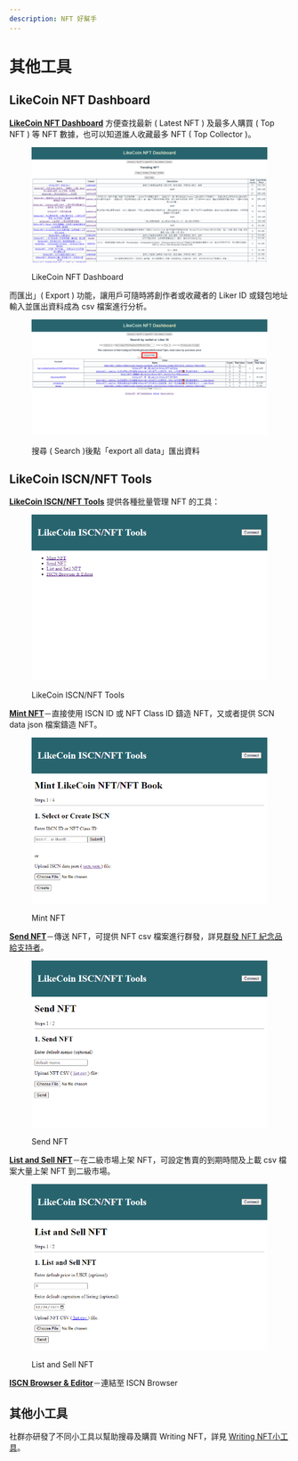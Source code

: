 ```yaml
---
description: NFT 好幫手
---
```


# 其他工具

## LikeCoin NFT Dashboard

[**LikeCoin NFT Dashboard**](https://likecoin.github.io/likecoin-nft-dashboard/#/) 方便查找最新 ( Latest NFT ) 及最多人購買 ( Top NFT ) 等 NFT 數據，也可以知道誰人收藏最多 NFT ( Top Collector )。

<figure><img src="../../../.gitbook/assets/LikeCoin NFT Dashboard.png" alt=""><figcaption><p>LikeCoin NFT Dashboard</p></figcaption></figure>

而匯出」( Export ) 功能，讓用戶可隨時將創作者或收藏者的 Liker ID 或錢包地址輸入並匯出資料成為 csv 檔案進行分析。

<figure><img src="../../../.gitbook/assets/LikeCoin NFT Dashboard 1.png" alt=""><figcaption><p>搜尋 ( Search )後點「export all data」匯出資料</p></figcaption></figure>

## LikeCoin ISCN/NFT Tools

[**LikeCoin ISCN/NFT Tools**](https://likecoin.github.io/iscn-nft-tools/) 提供各種批量管理 NFT 的工具：

<figure><img src="../../../.gitbook/assets/LikeCoin ISCNNFT Tools 1.png" alt=""><figcaption><p>LikeCoin ISCN/NFT Tools</p></figcaption></figure>

[**Mint NFT**](https://likecoin.github.io/iscn-nft-tools/mint-nft)－直接使用 ISCN ID 或 NFT Class ID 鑄造 NFT，又或者提供 SCN data json 檔案鑄造 NFT。

<figure><img src="../../../.gitbook/assets/LikeCoin ISCNNFT Tools 4.png" alt=""><figcaption><p>Mint NFT</p></figcaption></figure>

[**Send NFT**](https://likecoin.github.io/iscn-nft-tools/send-nft)－傳送 NFT，可提供 NFT csv 檔案進行群發，詳見[群發 NFT 紀念品給支持者](../transfer-writing-nft.md#batch-send-nft-to-supporters)。

<figure><img src="../../../.gitbook/assets/LikeCoin ISCNNFT Tools 2.png" alt=""><figcaption><p>Send NFT</p></figcaption></figure>

[**List and Sell NFT**](https://likecoin.github.io/iscn-nft-tools/list-and-sell-nft)－在二級市場上架 NFT，可設定售賣的到期時間及上載 csv 檔案大量上架 NFT 到二級市場。

<figure><img src="../../../.gitbook/assets/LikeCoin ISCNNFT Tools 3.png" alt=""><figcaption><p>List and Sell NFT</p></figcaption></figure>

[**ISCN Browser & Editor**](../../decentralized-publishing/iscn-browser.md)－連結至 ISCN Browser

## 其他小工具

社群亦研發了不同小工具以幫助搜尋及購買 Writing NFT，詳見 [Writing NFT小工具](https://blog.like.co/zh/tag/writing-nft%E5%B0%8F%E5%B7%A5%E5%85%B7/)。
